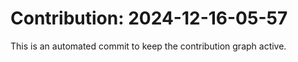 # Contribution: 2024-12-16-05-57
This is an automated commit to keep the contribution graph active.
